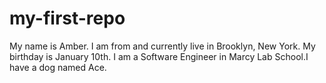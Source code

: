 # my-first-repo
My name is Amber. I am from and currently live in Brooklyn, New York. My birthday is January 10th. I am a Software Engineer in Marcy Lab School.I have a dog named Ace.